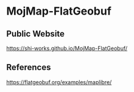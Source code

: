 # MojMap-FlatGeobuf
## Public Website
https://shi-works.github.io/MojMap-FlatGeobuf/
## References
https://flatgeobuf.org/examples/maplibre/
